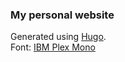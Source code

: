 ### My personal website
Generated using [Hugo](https://gohugo.io).  
Font: [IBM Plex Mono](https://github.com/IBM/plex)
